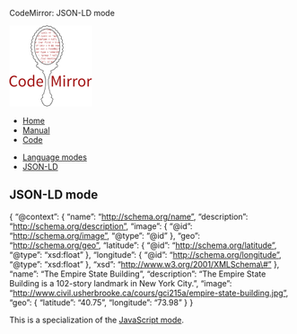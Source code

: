 CodeMirror: JSON-LD mode

[<img src="../../doc/logo.png" id="logo" />](http://codemirror.net)

-   [Home](../../index.html)
-   [Manual](../../doc/manual.html)
-   [Code](https://github.com/marijnh/codemirror)

<!-- -->

-   [Language modes](../index.html)
-   <a href="#" class="active">JSON-LD</a>

JSON-LD mode
------------

{ “<span class="citation" data-cites="context">@context</span>”: { “name”: “http://schema.org/name”, “description”: “http://schema.org/description”, “image”: { “<span class="citation" data-cites="id">@id</span>”: “http://schema.org/image”, “<span class="citation" data-cites="type">@type</span>”: “<span class="citation" data-cites="id">@id</span>” }, “geo”: “http://schema.org/geo”, “latitude”: { “<span class="citation" data-cites="id">@id</span>”: “http://schema.org/latitude”, “<span class="citation" data-cites="type">@type</span>”: “xsd:float” }, “longitude”: { “<span class="citation" data-cites="id">@id</span>”: “http://schema.org/longitude”, “<span class="citation" data-cites="type">@type</span>”: “xsd:float” }, “xsd”: “http://www.w3.org/2001/XMLSchema\#” }, “name”: “The Empire State Building”, “description”: “The Empire State Building is a 102-story landmark in New York City.”, “image”: “http://www.civil.usherbrooke.ca/cours/gci215a/empire-state-building.jpg”, “geo”: { “latitude”: “40.75”, “longitude”: “73.98” } }

This is a specialization of the [JavaScript mode](index.html).
